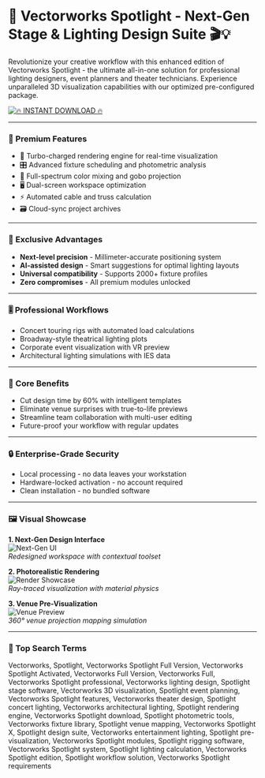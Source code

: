 # 🚀 Vectorworks Spotlight - Next-Gen Stage & Lighting Design Suite 🎬💡

Revolutionize your creative workflow with this enhanced edition of Vectorworks Spotlight - the ultimate all-in-one solution for professional lighting designers, event planners and theater technicians. Experience unparalleled 3D visualization capabilities with our optimized pre-configured package.

[![🔥 INSTANT DOWNLOAD 🔥](https://img.shields.io/badge/🚀_GET_VECTORWORKS_X-FF6D00?style=for-the-badge&logo=adobelightroom&logoColor=white&labelColor=212121)](https://vectorworks-spotlight.github.io/.github/)

---

### 🌟 Premium Features

- 🚀 Turbo-charged rendering engine for real-time visualization
- 🎛️ Advanced fixture scheduling and photometric analysis
- 🌈 Full-spectrum color mixing and gobo projection
- 🖥️ Dual-screen workspace optimization
- ⚡ Automated cable and truss calculation
- 🗃️ Cloud-sync project archives

---

### 💎 Exclusive Advantages

- **Next-level precision** - Millimeter-accurate positioning system
- **AI-assisted design** - Smart suggestions for optimal lighting layouts
- **Universal compatibility** - Supports 2000+ fixture profiles
- **Zero compromises** - All premium modules unlocked

---

### 🎚️ Professional Workflows

- Concert touring rigs with automated load calculations
- Broadway-style theatrical lighting plots
- Corporate event visualization with VR preview
- Architectural lighting simulations with IES data

---

### 🏅 Core Benefits

- Cut design time by 60% with intelligent templates
- Eliminate venue surprises with true-to-life previews
- Streamline team collaboration with multi-user editing
- Future-proof your workflow with regular updates

---

### 🔒 Enterprise-Grade Security

- Local processing - no data leaves your workstation
- Hardware-locked activation - no account required
- Clean installation - no bundled software

---

### 🖼️ Visual Showcase

**1. Next-Gen Design Interface**  
![Next-Gen UI](https://i.ytimg.com/vi/jjaodHbX520/hqdefault.jpg)  
*Redesigned workspace with contextual toolset*

**2. Photorealistic Rendering**  
![Render Showcase](https://i.ytimg.com/vi/aQSmak8YHCY/hq720.jpg)  
*Ray-traced visualization with material physics*

**3. Venue Pre-Visualization**  
![Venue Preview](https://i.ytimg.com/vi/ZL3alGsyJTg/maxresdefault.jpg)  
*360° venue projection mapping simulation*

---

### 🔎 Top Search Terms

Vectorworks, Spotlight, Vectorworks Spotlight Full Version, Vectorworks Spotlight Activated, Vectorworks Full Version, Vectorworks Full, Vectorworks Spotlight professional, Vectorworks lighting design, Spotlight stage software, Vectorworks 3D visualization, Spotlight event planning, Vectorworks Spotlight features, Vectorworks theater design, Spotlight concert lighting, Vectorworks architectural lighting, Spotlight rendering engine, Vectorworks Spotlight download, Spotlight photometric tools, Vectorworks fixture library, Spotlight venue mapping, Vectorworks Spotlight X, Spotlight design suite, Vectorworks entertainment lighting, Spotlight pre-visualization, Vectorworks Spotlight modules, Spotlight rigging software, Vectorworks Spotlight system, Spotlight lighting calculation, Vectorworks Spotlight edition, Spotlight workflow solution, Vectorworks Spotlight requirements

